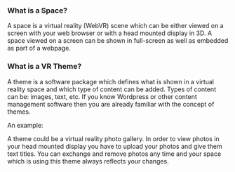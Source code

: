 ### What is a Space?

A space is a virtual reality (WebVR) scene which can be either viewed on a screen with your web browser or with a head mounted display in 3D. A space viewed on a screen can be shown in full-screen as well as embedded as part of a webpage.

### What is a VR Theme?

A theme is a software package which defines what is shown in a virtual reality space and which type of content can be added. Types of content can be: images, text, etc. If you know Wordpress or other content management software then you are already familiar with the concept of themes.

An example: 

A theme could be a virtual reality photo gallery. In order to view photos in your head mounted display you have to upload your photos and give them text titles. You can exchange and remove photos any time and your space which is using this theme always reflects your changes. 


